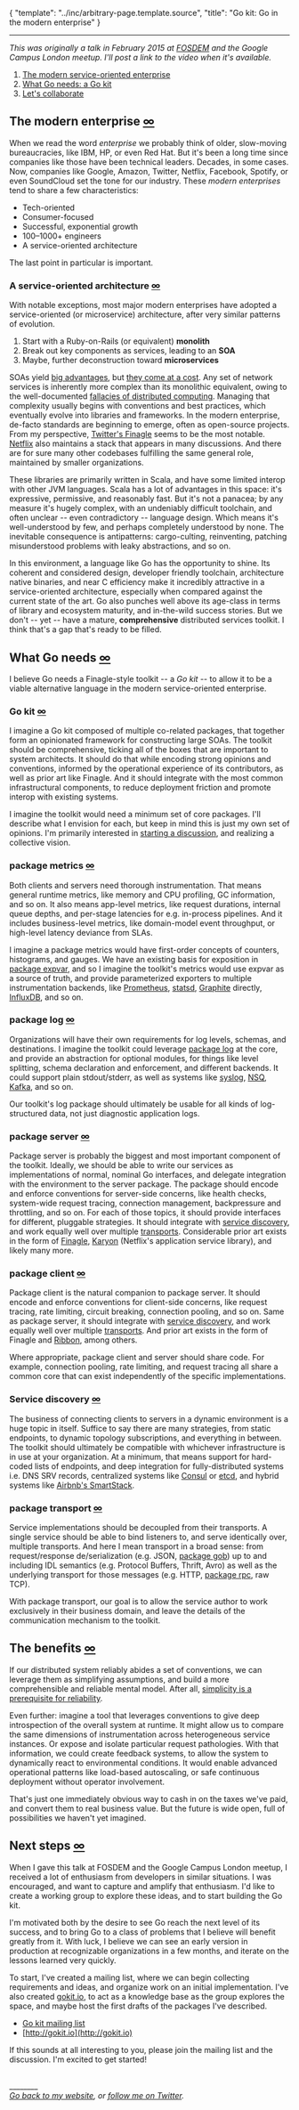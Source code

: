 {
	"template": "../inc/arbitrary-page.template.source",
	"title": "Go kit: Go in the modern enterprise"
}

---

_This was originally a talk in February 2015 at [FOSDEM](http://www.fosdem.org) and the Google Campus London meetup.
I'll post a link to the video when it's available._

1. [The modern service-oriented enterprise](#the-modern-enterprise)
1. [What Go needs: a Go kit](#what-go-needs)
1. [Let's collaborate](#next-steps)

<a name="the-modern-enterprise"></a>
## The modern enterprise <a class="lite" href="#the-modern-enterprise">&#8734;</a>

When we read the word _enterprise_ we probably think of older, slow-moving bureaucracies, like IBM, HP, or even Red Hat.
But it's been a long time since companies like those have been technical leaders. Decades, in some cases.
Now, companies like Google, Amazon, Twitter, Netflix, Facebook, Spotify, or even SoundCloud set the tone for our industry.
These _modern enterprises_ tend to share a few characteristics:

- Tech-oriented
- Consumer-focused
- Successful, exponential growth
- 100&ndash;1000+ engineers
- A service-oriented architecture

The last point in particular is important.

<a name="a-service-oriented-architecture"></a>
### A service-oriented architecture <a class="lite" href="#a-service-oriented-architecture">&#8734;</a>

With notable exceptions, most major modern enterprises have adopted a service-oriented (or microservice) architecture,
 after very similar patterns of evolution.

1. Start with a Ruby-on-Rails (or equivalent) **monolith**
1. Break out key components as services, leading to an **SOA**
1. Maybe, further deconstruction toward **microservices**

SOAs yield
 [big advantages](https://en.wikipedia.org/wiki/Service-oriented_architecture#Organizational_benefits),
 but [they come at a cost](http://highscalability.com/blog/2014/4/8/microservices-not-a-free-lunch.html).
Any set of network services is inherently more complex than its monolithic equivalent, owing to the well-documented
 [fallacies of distributed computing](https://en.wikipedia.org/wiki/Fallacies_of_distributed_computing).
Managing that complexity usually begins with conventions and best practices,
 which eventually evolve into libraries and frameworks.
In the modern enterprise, de-facto standards are beginning to emerge, often as open-source projects.
From my perspective, [Twitter's Finagle](https://twitter.github.io/finagle) seems to be the most notable.
[Netflix](https://netflix.github.io/) also maintains a stack that appears in many discussions.
And there are for sure many other codebases fulfilling the same general role, maintained by smaller organizations.

These libraries are primarily written in Scala, and have some limited interop with other JVM languages.
Scala has a lot of advantages in this space: it's expressive, permissive, and reasonably fast.
But it's not a panacea; by any measure it's hugely complex,
 with an undeniably difficult toolchain, and often unclear -- even contradictory -- language design.
Which means it's well-understood by few, and perhaps completely understood by none.
The inevitable consequence is antipatterns: cargo-culting, reinventing,
 patching misunderstood problems with leaky abstractions, and so on.

In this environment, a language like Go has the opportunity to shine.
Its coherent and considered design, developer friendly toolchain, architecture native binaries, and near C efficiency
 make it incredibly attractive in a service-oriented architecture,
 especially when compared against the current state of the art.
Go also punches well above its age-class in terms of library and ecosystem maturity, and in-the-wild success stories.
But we don't -- yet -- have a mature, **comprehensive** distributed services toolkit.
I think that's a gap that's ready to be filled.

<a name="what-go-needs"></a>
## What Go needs <a class="lite" href="#what-go-needs">&#8734;</a>

I believe Go needs a Finagle-style toolkit -- a _Go kit_ --
 to allow it to be a viable alternative language in the modern service-oriented enterprise.

<a name="go-kit"></a>
### Go kit <a class="lite" href="#go-kit">&#8734;</a>

I imagine a Go kit composed of multiple co-related packages, that together
 form an opinionated framework for constructing large SOAs.
The toolkit should be comprehensive, ticking all of the boxes that are important to system architects.
It should do that while encoding strong opinions and conventions,
 informed by the operational experience of its contributors,
 as well as prior art like Finagle.
And it should integrate with the most common infrastructural components,
 to reduce deployment friction and promote interop with existing systems.

I imagine the toolkit would need a minimum set of core packages.
I'll describe what I envision for each, but keep in mind this is just my own set of opinions.
I'm primarily interested in [starting a discussion](#next-steps), and realizing a collective vision.

<a name="package-metrics"></a>
### package metrics <a class="lite" href="#package-metrics">&#8734;</a>

Both clients and servers need thorough instrumentation.
That means general runtime metrics, like memory and CPU profiling, GC information, and so on.
It also means app-level metrics, like request durations, internal queue depths,
 and per-stage latencies for e.g. in-process pipelines.
And it includes business-level metrics, like domain-model event throughput, or high-level latency deviance from SLAs.

I imagine a package metrics would have first-order concepts of counters, histograms, and gauges.
We have an existing basis for exposition in [package expvar](http://golang.org/pkg/expvar),
 and so I imagine the toolkit's metrics would use expvar as a source of truth,
 and provide parameterized exporters to multiple instrumentation backends, like
 [Prometheus](http://prometheus.io),
 [statsd](https://github.com/etsy/statsd),
 [Graphite](http://graphite.readthedocs.org/en/latest) directly,
 [InfluxDB](http://influxdb.com), and so on.

<a name="package-log"></a>
### package log <a class="lite" href="#package-log">&#8734;</a>

Organizations will have their own requirements for log levels, schemas, and destinations.
I imagine the toolkit could leverage [package log](http://golang.org/pkg/log) at the core,
 and provide an abstraction for optional modules, for things like
 level splitting, schema declaration and enforcement, and different backends.
It could support plain stdout/stderr, as well as systems like
 [syslog](http://golang.org/pkg/log/syslog),
 [NSQ](https://github.com/bitly/nsq),
 [Kafka](https://kafka.apache.org),
 and so on.

Our toolkit's log package should ultimately be usable for all kinds of log-structured data,
 not just diagnostic application logs.

<a name="package-server"></a>
### package server <a class="lite" href="#package-server">&#8734;</a>

Package server is probably the biggest and most important component of the toolkit.
Ideally, we should be able to write our services as implementations of normal, nominal Go interfaces,
 and delegate integration with the environment to the server package.
The package should encode and enforce conventions for server-side concerns, like
 health checks, system-wide request tracing, connection management, backpressure and throttling, and so on.
For each of those topics, it should provide interfaces for different, pluggable strategies.
It should integrate with [service discovery](#service-discovery),
 and work equally well over multiple [transports](#package-transport).
Considerable prior art exists in the form of
 [Finagle](https://twitter.github.io/finagle),
 [Karyon](https://github.com/Netflix/karyon) (Netflix's application service library),
 and likely many more.

<a name="package-client"></a>
### package client <a class="lite" href="#package-client">&#8734;</a>

Package client is the natural companion to package server.
It should encode and enforce conventions for client-side concerns,
 like request tracing, rate limiting, circuit breaking, connection pooling, and so on.
Same as package server, it should integrate with [service discovery](#service-discovery),
 and work equally well over multiple [transports](#package-transport).
And prior art exists in the form of Finagle and [Ribbon](https://github.com/Netflix/ribbon), among others.

Where appropriate, package client and server should share code.
For example, connection pooling, rate limiting, and request tracing all share a common core
 that can exist independently of the specific implementations.

<a name="service-discovery"></a>
### Service discovery <a class="lite" href="#service-discovery">&#8734;</a>

The business of connecting clients to servers in a dynamic environment is a huge topic in itself.
Suffice to say there are many strategies, from static endpoints, to dynamic topology subscriptions, and everything in between.
The toolkit should ultimately be compatible with whichever infrastructure is in use at your organization.
At a minimum, that means support for hard-coded lists of endpoints,
 and deep integration for fully-distributed systems i.e. DNS SRV records,
 centralized systems like [Consul](http://consul.io) or [etcd](https://github.com/coreos/etcd),
 and hybrid systems like [Airbnb's SmartStack](http://nerds.airbnb.com/smartstack-service-discovery-cloud/).

<a name="package-transport"></a>
### package transport <a class="lite" href="#package-transport">&#8734;</a>

Service implementations should be decoupled from their transports.
A single service should be able to bind listeners to, and serve identically over, multiple transports.
And here I mean transport in a broad sense:
 from request/response de/serialization (e.g. JSON, [package gob](http://golang.org/pkg/encoding/gob))
 up to and including IDL semantics (e.g. Protocol Buffers, Thrift, Avro)
 as well as the underlying transport for those messages (e.g. HTTP, [package rpc](http://golang.org/pkg/rpc), raw TCP).

With package transport, our goal is to allow the service author to work exclusively in their business domain,
 and leave the details of the communication mechanism to the toolkit.

<a name="the-benefits"></a>
## The benefits <a class="lite" href="#the-benefits">&#8734;</a>

If our distributed system reliably abides a set of conventions,
 we can leverage them as simplifying assumptions,
  and build a more comprehensible and reliable mental model.
After all, [simplicity is a prerequisite for reliability](http://en.wikiquote.org/wiki/Edsger_W._Dijkstra).

Even further: imagine a tool that leverages conventions to give deep introspection of the overall system at runtime.
It might allow us to compare the same dimensions of instrumentation across heterogeneous service instances.
Or expose and isolate particular request pathologies.
With that information, we could create feedback systems,
 to allow the system to dynamically react to environmental conditions.
It would enable advanced operational patterns like load-based autoscaling,
 or safe continuous deployment without operator involvement.

That's just one immediately obvious way to cash in on the taxes we've paid, and convert them to real business value.
But the future is wide open, full of possibilities we haven't yet imagined.

<a name="next-steps"></a>
## Next steps <a class="lite" href="#next-steps">&#8734;</a>

When I gave this talk at FOSDEM and the Google Campus London meetup,
 I received a lot of enthusiasm from developers in similar situations.
I was encouraged, and want to capture and amplify that enthusiasm.
I'd like to create a working group to explore these ideas, and to start building the Go kit.

I'm motivated both by the desire to see Go reach the next level of its success,
 and to bring Go to a class of problems that I believe will benefit greatly from it.
With luck, I believe we can see an early version in production at recognizable organizations in a few months,
 and iterate on the lessons learned very quickly.

To start, I've created a mailing list,
 where we can begin collecting requirements and ideas, and organize work on an initial implementation.
I've also created [gokit.io](http://gokit.io), to act as a knowledge base as the group explores the space,
 and maybe host the first drafts of the packages I've described.

- [Go kit mailing list](https://groups.google.com/forum/#!forum/go-kit)
- [http://gokit.io](http://gokit.io)

If this sounds at all interesting to you, please join the mailing list and the discussion.
I'm excited to get started!


<br>________<br>*[Go back to my website](/), or [follow me on Twitter](http://twitter.com/peterbourgon).*
